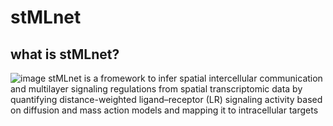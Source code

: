 # stMLnet
## what is stMLnet?
![image]()
stMLnet is a fromework to infer spatial intercellular communication and multilayer signaling regulations from spatial transcriptomic data by quantifying distance-weighted ligand–receptor (LR) signaling  activity based on diffusion and mass action models and mapping it to intracellular targets
